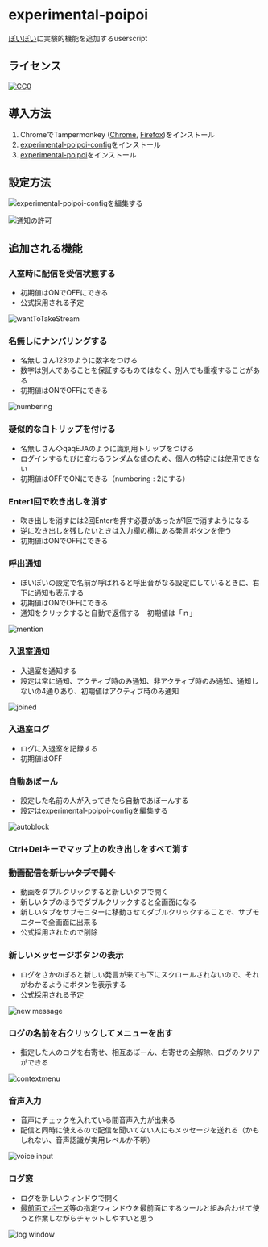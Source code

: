 # experimental-poipoi

[ぽいぽい](https://gikopoipoi.net/)に実験的機能を追加するuserscript

## ライセンス

[![CC0](https://licensebuttons.net/p/zero/1.0/88x31.png) ](https://creativecommons.org/publicdomain/zero/1.0/deed.ja)

## 導入方法

1. ChromeでTampermonkey ([Chrome](https://chrome.google.com/webstore/detail/tampermonkey/dhdgffkkebhmkfjojejmpbldmpobfkfo?hl=ja), [Firefox](https://addons.mozilla.org/ja/firefox/addon/tampermonkey/))をインストール
2. [experimental-poipoi-config](https://raw.githubusercontent.com/iwamizawa-software/experimental-poipoi/main/experimental-poipoi-config.user.js)をインストール
3. [experimental-poipoi](https://raw.githubusercontent.com/iwamizawa-software/experimental-poipoi/main/experimental-poipoi.user.js)をインストール

## 設定方法

![experimental-poipoi-configを編集する](https://user-images.githubusercontent.com/65465755/173208412-bea3d38d-2186-4e03-b319-3645ddb5c038.png) 

![通知の許可](https://user-images.githubusercontent.com/65465755/173208424-25fd394f-1a64-42d9-9d90-ccbe50d03acb.png)

## 追加される機能

### 入室時に配信を受信状態する

- 初期値はONでOFFにできる
- 公式採用される予定

![wantToTakeStream](https://user-images.githubusercontent.com/65465755/172407720-f05b7d17-7215-4d43-bb12-c53684cfbd38.png)

### 名無しにナンバリングする

- 名無しさん123のように数字をつける
- 数字は別人であることを保証するものではなく、別人でも重複することがある
- 初期値はONでOFFにできる

![numbering](https://user-images.githubusercontent.com/65465755/172407813-83352ee1-a91f-4e0c-a8b9-a7fbfcbc8214.png)

### 疑似的な白トリップを付ける

- 名無しさん◇qaqEJAのように識別用トリップをつける
- ログインするたびに変わるランダムな値のため、個人の特定には使用できない
- 初期値はOFFでONにできる（numbering : 2にする）

### Enter1回で吹き出しを消す

- 吹き出しを消すには2回Enterを押す必要があったが1回で消すようになる
- 逆に吹き出しを残したいときは入力欄の横にある発言ボタンを使う
- 初期値はONでOFFにできる

### 呼出通知

- ぽいぽいの設定で名前が呼ばれると呼出音がなる設定にしているときに、右下に通知も表示する
- 初期値はONでOFFにできる
- 通知をクリックすると自動で返信する　初期値は「ｎ」

![mention](https://user-images.githubusercontent.com/65465755/172417648-14007904-a41e-4dda-92cb-feca530b7dee.png)

### 入退室通知

- 入退室を通知する
- 設定は常に通知、アクティブ時のみ通知、非アクティブ時のみ通知、通知しないの4通りあり、初期値はアクティブ時のみ通知

![joined](https://user-images.githubusercontent.com/65465755/172408282-780133f3-fd0f-496a-965a-b50f76d66b47.png)

### 入退室ログ

- ログに入退室を記録する
- 初期値はOFF

### 自動あぼーん

- 設定した名前の人が入ってきたら自動であぼーんする
- 設定はexperimental-poipoi-configを編集する

![autoblock](https://user-images.githubusercontent.com/65465755/172408369-ded6854d-8e7b-4966-aeec-5f9ad2d14f41.png)

### Ctrl+Delキーでマップ上の吹き出しをすべて消す

### ~~動画配信を新しいタブで開く~~

- 動画をダブルクリックすると新しいタブで開く
- 新しいタブのほうでダブルクリックすると全画面になる
- 新しいタブをサブモニターに移動させてダブルクリックすることで、サブモニターで全画面に出来る
- 公式採用されたので削除

### 新しいメッセージボタンの表示

- ログをさかのぼると新しい発言が来ても下にスクロールされないので、それがわかるようにボタンを表示する
- 公式採用される予定

![new message](https://user-images.githubusercontent.com/65465755/172408811-8aea617b-5695-4d5e-8765-f1f651444a68.png)

### ログの名前を右クリックしてメニューを出す

- 指定した人のログを右寄せ、相互あぼーん、右寄せの全解除、ログのクリアができる

![contextmenu](https://user-images.githubusercontent.com/65465755/172408890-942fddbd-20db-4eef-b999-d1d8865d9751.png)

### 音声入力

- 音声にチェックを入れている間音声入力が出来る
- 配信と同時に使えるので配信を聞いてない人にもメッセージを送れる（かもしれない、音声認識が実用レベルか不明）

![voice input](https://user-images.githubusercontent.com/65465755/173175478-65838885-05d2-4463-bab4-1581b9d67b0c.png)

### ログ窓

- ログを新しいウィンドウで開く
- [最前面でポーズ](https://www.vector.co.jp/soft/winnt/util/se468861.html)等の指定ウィンドウを最前面にするツールと組み合わせて使うと作業しながらチャットしやすいと思う

![log window](https://user-images.githubusercontent.com/65465755/173202134-20a23428-daf5-498f-9d1a-ccf106c504e6.png)

